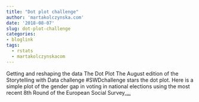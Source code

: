 ```yaml
---
title: "Dot plot challenge"
author: 'martakolczynska.com'
date: '2018-08-07'
slug: dot-plot-challenge
categories:
- bloglink
tags:
  - rstats
  - martakolczynskacom
---
```


Getting and reshaping the data The Dot Plot The August edition of the Storytelling with Data challenge #SWDchallenge stars the dot plot. Here is a simple plot of the gender gap in voting in national elections using the most recent 8th Round of the European Social Survey,[... <i class="fas fa-external-link-alt"></i>](https://martakolczynska.com/post/dot-plot-voting-ess/)

